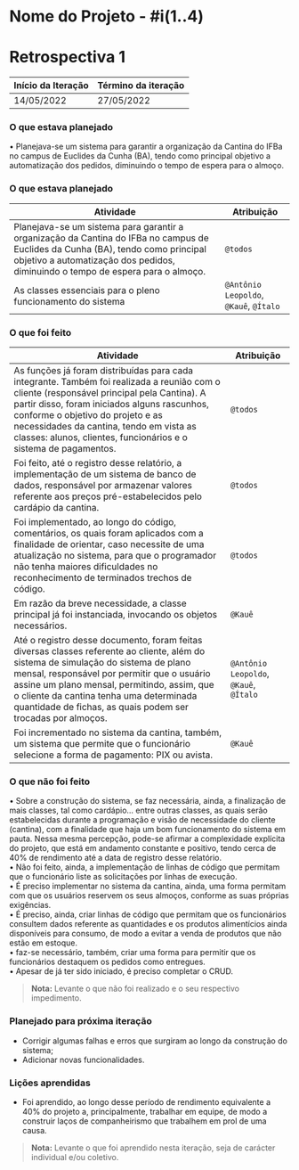 # Nome do Projeto - #i(1..4)

# Retrospectiva 1

| Início da Iteração | Término da iteração |
| ------------------ | ------------------- |
| 14/05/2022         | 27/05/2022          |


### O que estava planejado
• Planejava-se um sistema para garantir a organização da Cantina do IFBa no campus de Euclides da Cunha (BA), tendo como principal objetivo a automatização dos pedidos, diminuindo o tempo de espera para o almoço.

### O que estava planejado
| Atividade                                                    | Atribuição                         |
| ------------------------------------------------------------ | ---------------------------------- |
| Planejava-se um sistema para garantir a organização da Cantina do IFBa no campus de Euclides da Cunha (BA), tendo como principal objetivo a automatização dos pedidos, diminuindo o tempo de espera para o almoço. | `@todos` |
| As classes essenciais para o pleno funcionamento do sistema | `@Antônio Leopoldo`, `@Kauê`, `@Ítalo`                           |

### O que foi feito

| Atividade                                                    | Atribuição                         |
| ------------------------------------------------------------ | ---------------------------------- |
| As funções já foram distribuídas para cada integrante. Também foi realizada a reunião com o cliente (responsável principal pela Cantina). A partir disso, foram iniciados alguns rascunhos, conforme o objetivo do projeto e as necessidades da cantina, tendo em vista as classes: alunos, clientes, funcionários e o sistema de pagamentos. | `@todos` |
| Foi feito, até o registro desse relatório, a implementação de um sistema de banco de dados, responsável por armazenar valores referente aos preços pré-estabelecidos pelo cardápio da cantina.  | `@todos`                           |
| Foi implementado, ao longo do código, comentários, os quais foram aplicados com a finalidade de orientar, caso necessite de uma atualização no sistema, para que o programador não tenha maiores dificuldades no reconhecimento de terminados trechos de código.   | `@todos`                           |
| Em razão da breve necessidade, a classe principal já foi instanciada, invocando os objetos necessários.   | `@Kauê`                           |
| Até o registro desse documento, foram feitas diversas classes referente ao cliente, além do sistema de simulação do sistema de plano mensal, responsável por permitir que o usuário assine um plano mensal, permitindo, assim, que o cliente da cantina tenha uma determinada quantidade de fichas, as quais podem ser trocadas por almoços.   | `@Antônio Leopoldo`, `@Kauê`, `@Ítalo`                            |
| Foi incrementado no sistema da cantina, também, um sistema que permite que o funcionário selecione a forma de pagamento: PIX ou avista.   | `@Kauê`  |

### O que não foi feito
• Sobre a construção do sistema, se faz necessária, ainda, a finalização de mais classes, tal como cardápio... entre outras classes, as quais serão estabelecidas durante a programação e visão de necessidade do cliente (cantina), com a finalidade que haja um bom funcionamento do sistema em pauta. Nessa mesma percepção, pode-se afirmar a complexidade explícita do projeto, que está em andamento constante e positivo, tendo cerca de 40% de rendimento até a data de registro desse relatório. </br>
• Não foi feito, ainda, a implementação de linhas de código que permitam que o funcionário liste as solicitações por linhas de execução. </br>
• É preciso implementar no sistema da cantina, ainda, uma forma permitam com que os usuários reservem os seus almoços, conforme as suas próprias exigências. </br>
• É preciso, ainda, criar linhas de código que permitam que os funcionários consultem dados referente as quantidades e os produtos alimentícios ainda disponíveis para consumo, de modo a evitar a venda de produtos que não estão em estoque. </br>
• faz-se necessário, também, criar uma forma para permitir que os funcionários destaquem os pedidos como entregues. </br>
• Apesar de já ter sido iniciado, é preciso completar o CRUD. </br>
> **Nota:** Levante o que não foi realizado e o seu respectivo impedimento.

### Planejado para próxima iteração
* Corrigir algumas falhas e erros que surgiram ao longo da construção do sistema;
* Adicionar novas funcionalidades.

### Lições aprendidas
* Foi aprendido, ao longo desse período de rendimento equivalente a 40% do projeto a, principalmente, trabalhar em equipe, de modo a construir laços de companheirismo que trabalhem em prol de uma causa.

> **Nota:** Levante o que foi aprendido nesta iteração, seja de carácter individual e/ou coletivo.
